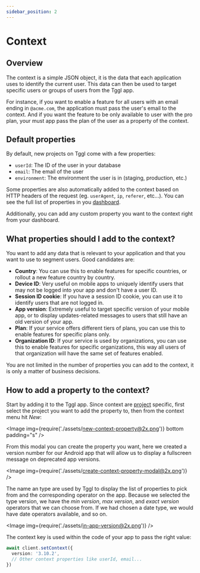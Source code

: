 ```yaml
---
sidebar_position: 2
---
```


# Context

## Overview

The context is a simple JSON object, it is the data that each application 
uses to identify the current 
user. This data can then be used to target specific users or groups of users 
from the Tggl app. 

For instance, if you want to enable a feature for all users with an email 
ending in `@acme.com`, the application must pass the user's email to the 
context. And if you want the feature to be only available to user with the 
pro plan, your must app pass the plan of the user as a property of the context.

## Default properties

By default, new projects on Tggl come with a
few properties:
- `userId`: The ID of the user in your database
- `email`: The email of the user
- `environment`: The environment the user is in (staging, production, etc.)

Some properties are also automatically added to the context based on HTTP 
headers of the request (eg. `userAgent`, `ip`, `referer`, etc...). You can see 
the full list of properties in you 
[dashboard](https://app.tggl.io/projects/default/context).

Additionally, you can add any custom property you want to the context right 
from your dashboard. 

## What properties should I add to the context?

You want to add any data that is relevant to your application and that you 
want to use to segment users. Good candidates are:
- **Country**: You can use this to enable features for specific countries, or 
  rollout a new feature country by country.
- **Device ID**: Very useful on mobile apps to uniquely identify users that may 
  not be logged into your app and don't have a user ID.
- **Session ID cookie**: If you have a session ID cookie, you can use it to 
  identify users that are not logged in.
- **App version**: Extremely useful to target specific version of your mobile 
  app, or to display updates-related messages to users that still have an 
  old version of your app.
- **Plan**: If your service offers different tiers of plans, you can use this 
  to enable features for specific plans only.
- **Organization ID**: If your service is used by organizations, you can use 
  this to enable features for specific organizations, this way all users of 
  that organization will have the same set of features enabled.

You are not limited in the number of properties you can add to the context, 
it is only a matter of business decisions. 

## How to add a property to the context?

Start by adding it to the Tggl app. Since context are [project](./projects) 
specific, first select the project you want to add the property to, then 
from the context menu hit _New_:

<Image img={require('./assets/new-context-property@2x.png')} bottom padding="s" />

From this modal you can create the property you want, here we created a 
version number for our Android app that will allow us to display a 
fullscreen message on deprecated app versions.

<Image img={require('./assets/create-context-property-modal@2x.png')} />

The name an type are used by Tggl to display the list of properties to pick 
from and the corresponding operator on the app. Because we selected the type 
version, we have the _min version_, _max version_, and _exact version_ 
operators that we can choose from. If we had chosen a date type, we would 
have date operators available, and so on.

<Image img={require('./assets/in-app-version@2x.png')} />

The context key is used within the code of your app to pass the right value:
```ts
await client.setContext({
  version: '3.10.2',
  // Other context properties like userId, email...
})
```